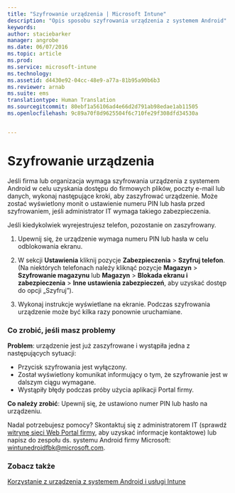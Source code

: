 ```yaml
---
title: "Szyfrowanie urządzenia | Microsoft Intune"
description: "Opis sposobu szyfrowania urządzenia z systemem Android"
keywords: 
author: staciebarker
manager: angrobe
ms.date: 06/07/2016
ms.topic: article
ms.prod: 
ms.service: microsoft-intune
ms.technology: 
ms.assetid: d4430e92-04cc-48e9-a77a-81b95a90b6b3
ms.reviewer: arnab
ms.suite: ems
translationtype: Human Translation
ms.sourcegitcommit: 80ebf1a56106ad4e66d2d791ab98edae1ab11505
ms.openlocfilehash: 9c89a70f8d9625504f6c710fe29f308dfd34530a


---
```



# Szyfrowanie urządzenia

Jeśli firma lub organizacja wymaga szyfrowania urządzenia z systemem Android w celu uzyskania dostępu do firmowych plików, poczty e-mail lub danych, wykonaj następujące kroki, aby zaszyfrować urządzenie. Może zostać wyświetlony monit o ustawienie numeru PIN lub hasła przed szyfrowaniem, jeśli administrator IT wymaga takiego zabezpieczenia.

Jeśli kiedykolwiek wyrejestrujesz telefon, pozostanie on zaszyfrowany.

1.  Upewnij się, że urządzenie wymaga numeru PIN lub hasła w celu odblokowania ekranu.

2.  W sekcji **Ustawienia** kliknij pozycje **Zabezpieczenia** &gt; **Szyfruj telefon**.
    (Na niektórych telefonach należy kliknąć pozycje **Magazyn** &gt; **Szyfrowanie magazynu** lub **Magazyn** &gt; **Blokada ekranu i zabezpieczenia** &gt; **Inne ustawienia zabezpieczeń**, aby uzyskać dostęp do opcji „Szyfruj”).

3.  Wykonaj instrukcje wyświetlane na ekranie. Podczas szyfrowania urządzenie może być kilka razy ponownie uruchamiane.

### Co zrobić, jeśli masz problemy
**Problem**: urządzenie jest już zaszyfrowane i wystąpiła jedna z następujących sytuacji:

- Przycisk szyfrowania jest wyłączony.
- Został wyświetlony komunikat informujący o tym, że szyfrowanie jest w dalszym ciągu wymagane.
- Wystąpiły błędy podczas próby użycia aplikacji Portal firmy.

**Co należy zrobić**: Upewnij się, że ustawiono numer PIN lub hasło na urządzeniu.

Nadal potrzebujesz pomocy? Skontaktuj się z administratorem IT (sprawdź [witrynę sieci Web Portal firmy](http://portal.manage.microsoft.com), aby uzyskać informacje kontaktowe) lub napisz do zespołu ds. systemu Android firmy Microsoft: wintunedroidfbk@microsoft.com.

### Zobacz także
[Korzystanie z urządzenia z systemem Android i usługi Intune](using-your-android-device-with-intune.md)



<!--HONumber=Aug16_HO1-->


